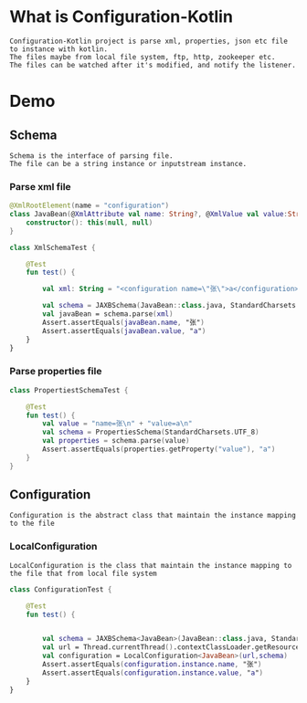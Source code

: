 # What is Configuration-Kotlin
    Configuration-Kotlin project is parse xml, properties, json etc file to instance with kotlin.
    The files maybe from local file system, ftp, http, zookeeper etc.
    The files can be watched after it's modified, and notify the listener.

# Demo
## Schema
    Schema is the interface of parsing file. 
    The file can be a string instance or inputstream instance.

### Parse xml file

```kotlin
@XmlRootElement(name = "configuration")
class JavaBean(@XmlAttribute val name: String?, @XmlValue val value:String?) {
    constructor(): this(null, null)
}

class XmlSchemaTest {

    @Test
    fun test() {

        val xml: String = "<configuration name=\"张\">a</configuration>"

        val schema = JAXBSchema(JavaBean::class.java, StandardCharsets.UTF_8)
        val javaBean = schema.parse(xml)
        Assert.assertEquals(javaBean.name, "张")
        Assert.assertEquals(javaBean.value, "a")
    }
}
```

### Parse properties file
```kotlin
class PropertiestSchemaTest {

    @Test
    fun test() {
        val value = "name=张\n" + "value=a\n"
        val schema = PropertiesSchema(StandardCharsets.UTF_8)
        val properties = schema.parse(value)
        Assert.assertEquals(properties.getProperty("value"), "a")
    }
}
```
    
## Configuration
    Configuration is the abstract class that maintain the instance mapping to the file

### LocalConfiguration
    LocalConfiguration is the class that maintain the instance mapping to the file that from local file system
```kotlin
class ConfigurationTest {

    @Test
    fun test() {


        val schema = JAXBSchema<JavaBean>(JavaBean::class.java, StandardCharsets.UTF_8)
        val url = Thread.currentThread().contextClassLoader.getResource("test.xml")
        val configuration = LocalConfiguration<JavaBean>(url,schema)
        Assert.assertEquals(configuration.instance.name, "张")
        Assert.assertEquals(configuration.instance.value, "a")
    }
}
```
